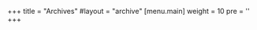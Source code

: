+++
title = "Archives"
#layout = "archive"
[menu.main]
  weight = 10
  pre = '<i class="fas fa-fw fa-file-archive"></i>'
+++
